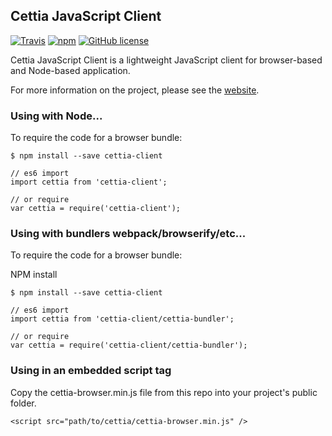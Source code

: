 ## Cettia JavaScript Client
[![Travis](https://img.shields.io/travis/cettia/cettia-javascript-client.svg)](https://travis-ci.org/cettia/cettia-javascript-client) [![npm](https://img.shields.io/npm/v/cettia-client.svg)](https://www.npmjs.com/package/cettia-client) [![GitHub license](https://img.shields.io/github/license/cettia/cettia-javascript-client.svg)](https://github.com/cettia/cettia-javascript-client/blob/master/LICENSE)

Cettia JavaScript Client is a lightweight JavaScript client for browser-based and Node-based application.

For more information on the project, please see the [website](http://cettia.io/projects/cettia-javascript-client).

### Using with Node...

To require the code for a browser bundle:

```
$ npm install --save cettia-client
```

```
// es6 import
import cettia from 'cettia-client';

// or require
var cettia = require('cettia-client');
```

### Using with bundlers webpack/browserify/etc...

To require the code for a browser bundle:

NPM install
```
$ npm install --save cettia-client
```

```
// es6 import
import cettia from 'cettia-client/cettia-bundler';

// or require
var cettia = require('cettia-client/cettia-bundler');
```

### Using in an embedded script tag

Copy the cettia-browser.min.js file from this repo into your project's public folder.

```
<script src="path/to/cettia/cettia-browser.min.js" />
```
